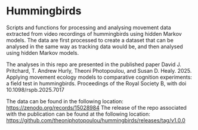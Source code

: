# Hummingbirds

Scripts and functions for processing and analysing movement data extracted from video recordings of hummingbirds 
using hidden Markov models. The data are first processed to create a dataset that can be analysed in the same 
way as tracking data would be, and then analysed using hidden Markov models.

The analyses in this repo are presented in the published paper David J. Pritchard, T. Andrew Hurly, Theoni Photopoulou, 
and Susan D. Healy. 2025. Applying movement ecology models to comparative cognition experiments: a field test in hummingbirds.
Proceedings of the Royal Society B, with doi 10.1098/rspb.2025.7017

The data can be found in the following location: https://zenodo.org/records/15028984
The release of the repo associated with the publication can be found at the following
location: https://github.com/theoniphotopoulou/hummingbirds/releases/tag/v1.0.0 
